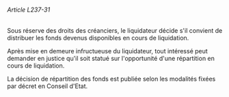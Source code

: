 ###### Article L237-31

Sous réserve des droits des créanciers, le liquidateur décide s'il convient de distribuer les fonds devenus disponibles en cours de liquidation.

Après mise en demeure infructueuse du liquidateur, tout intéressé peut demander en justice qu'il soit statué sur l'opportunité d'une répartition en cours de liquidation.

La décision de répartition des fonds est publiée selon les modalités fixées par décret en Conseil d'Etat.

